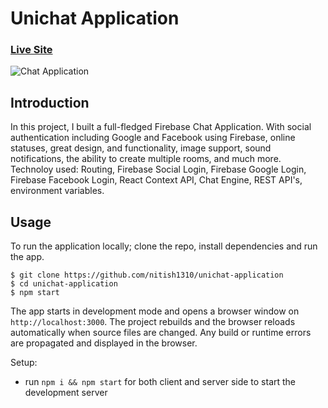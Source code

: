 # Unichat Application

### [Live Site](https://unichat-application.web.app/)

![Chat Application](https://i.ibb.co/GJwyy9m/Bv9-Js3-QLOLY-HD.jpg)

## Introduction
In this project, I built a full-fledged Firebase Chat Application. With social authentication including Google and Facebook using Firebase, online statuses, great design, and functionality, image support, sound notifications, the ability to create multiple rooms, and much more. 
Technoloy used: Routing, Firebase Social Login, Firebase Google Login, Firebase Facebook Login, React Context API, Chat Engine, REST API's, environment variables.

## Usage

To run the application locally; clone the repo, install dependencies and run the app.

```
$ git clone https://github.com/nitish1310/unichat-application
$ cd unichat-application
$ npm start
```

The app starts in development mode and opens a browser window on `http://localhost:3000`. The project rebuilds and the browser reloads automatically when source files are changed. Any build or runtime errors are propagated and displayed in the browser.

Setup:
- run ```npm i && npm start``` for both client and server side to start the development server

